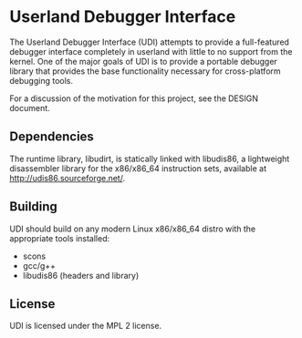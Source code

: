 # Userland Debugger Interface #

The Userland Debugger Interface (UDI) attempts to provide a full-featured
debugger interface completely in userland with little to no support from the
kernel. One of the major goals of UDI is to provide a portable debugger 
library that provides the base functionality necessary for cross-platform
debugging tools.

For a discussion of the motivation for this project, see the DESIGN document.

## Dependencies ##

The runtime library, libudirt, is statically linked with libudis86, a 
lightweight disassembler library for the x86/x86_64 instruction sets,
available at http://udis86.sourceforge.net/.

## Building ##

UDI should build on any modern Linux x86/x86_64 distro with the appropriate
tools installed:

* scons
* gcc/g++
* libudis86 (headers and library)

## License ##

UDI is licensed under the MPL 2 license.
